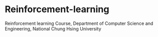 # Reinforcement-learning
Reinforcement learning Course, Department of Computer Science and Engineering, National Chung Hsing University

